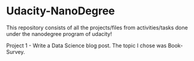 # Udacity-NanoDegree
This repository consists of all the projects/files from activities/tasks done under the nanodegree program of udacity!

Project 1 - Write a Data Science blog post.
The topic I chose was Book-Survey. 
